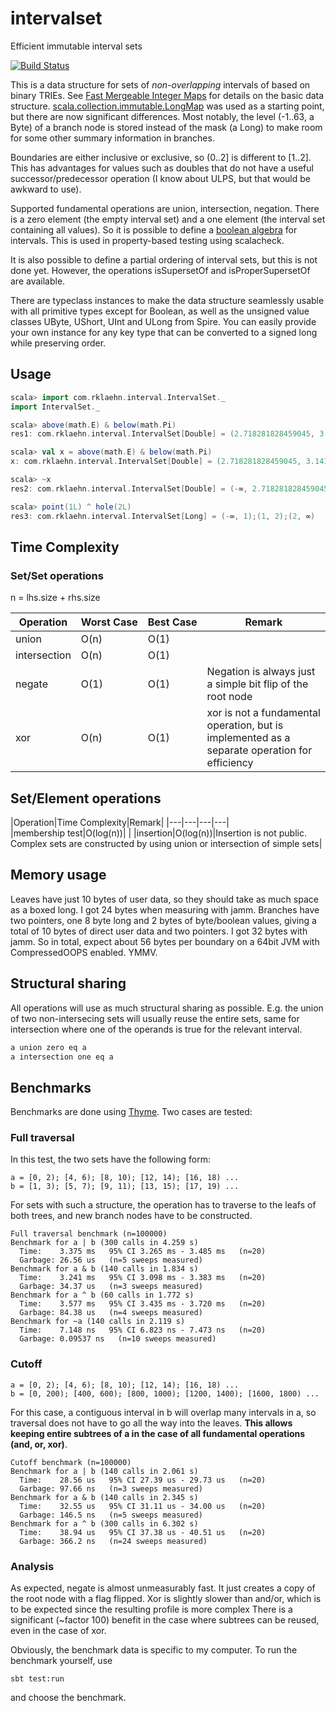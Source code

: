 # intervalset

Efficient immutable interval sets

[![Build Status](https://travis-ci.org/rklaehn/intervalset.png)](https://travis-ci.org/rklaehn/intervalset)

This is a data structure for sets of *non-overlapping* intervals of based on binary TRIEs. See [Fast Mergeable Integer Maps](http://citeseerx.ist.psu.edu/viewdoc/summary?doi=10.1.1.37.5452) for details on the basic data structure. [scala.collection.immutable.LongMap](https://github.com/scala/scala/blob/d34388c1e8fad289a6198b127c6ae92c296d9246/src/library/scala/collection/immutable/LongMap.scala) was used as a starting point, but there are now significant differences. Most notably, the level (-1..63, a Byte) of a branch node is stored instead of the mask (a Long) to make room for some other summary information in branches.

Boundaries are either inclusive or exclusive, so (0..2] is different to [1..2]. This has advantages for values such as doubles that do not have a useful successor/predecessor operation (I know about ULPS, but that would be awkward to use).

Supported fundamental operations are union, intersection, negation. There is a zero element (the empty interval set) and a one element (the interval set containing all values). So it is possible to define a [boolean algebra](https://github.com/non/spire/blob/a0211697d993cade7c3618076ae997f84a6b5f3c/core/src/main/scala/spire/algebra/Bool.scala) for intervals. This is used in property-based testing using scalacheck.

It is also possible to define a partial ordering of interval sets, but this is not done yet. However, the operations isSupersetOf and isProperSupersetOf are available.

There are typeclass instances to make the data structure seamlessly usable with all primitive types except for Boolean, as well as the unsigned value classes UByte, UShort, UInt and ULong from Spire. You can easily provide your own instance for any key type that can be converted to a signed long while preserving order.

## Usage

```scala
scala> import com.rklaehn.interval.IntervalSet._
import IntervalSet._

scala> above(math.E) & below(math.Pi)
res1: com.rklaehn.interval.IntervalSet[Double] = (2.718281828459045, 3.141592653589793)

scala> val x = above(math.E) & below(math.Pi)
x: com.rklaehn.interval.IntervalSet[Double] = (2.718281828459045, 3.141592653589793)

scala> ~x
res2: com.rklaehn.interval.IntervalSet[Double] = (-∞, 2.718281828459045];[3.141592653589793, ∞)

scala> point(1L) ^ hole(2L)
res3: com.rklaehn.interval.IntervalSet[Long] = (-∞, 1);(1, 2);(2, ∞)
```

## Time Complexity

### Set/Set operations

n = lhs.size + rhs.size

|Operation|Worst&nbsp;Case|Best&nbsp;Case|Remark|
|---|---|---|---|
|union|O(n)|O(1)||
|intersection|O(n)|O(1)||
|negate|O(1)|O(1)|Negation is always just a simple bit flip of the root node|
|xor|O(n)|O(1)|xor is not a fundamental operation, but is implemented as a separate operation for efficiency|

## Set/Element operations

|Operation|Time&nbsp;Complexity|Remark|
|---|---|---|---|
|membership&nbsp;test|O(log(n))|   |
|insertion|O(log(n))|Insertion is not public. Complex sets are constructed by using union or intersection of simple sets|

## Memory usage

Leaves have just 10 bytes of user data, so they should take as much space as a boxed long. I got 24 bytes when measuring with jamm. Branches have two pointers, one 8 byte long and 2 bytes of byte/boolean values, giving a total of 10 bytes of direct user data and two pointers. I got 32 bytes with jamm. So in total, expect about 56 bytes per boundary on a 64bit JVM with CompressedOOPS enabled. YMMV.

## Structural sharing

All operations will use as much structural sharing as possible. E.g. the union of two non-intersecing sets will usually reuse the entire sets, same for intersection where one of the operands is true for the relevant interval.

```scala
a union zero eq a
a intersection one eq a
```
    
## Benchmarks

Benchmarks are done using [Thyme](https://github.com/Ichoran/thyme). Two cases are tested:

### Full traversal

In this test, the two sets have the following form:

```
a = [0, 2); [4, 6); [8, 10); [12, 14); [16, 18) ...
b = [1, 3); [5, 7); [9, 11); [13, 15); [17, 19) ...
```

For sets with such a structure, the operation has to traverse to the leafs of both trees, and new branch nodes have to be constructed.

```
Full traversal benchmark (n=100000)
Benchmark for a | b (300 calls in 4.259 s)
  Time:    3.375 ms   95% CI 3.265 ms - 3.485 ms   (n=20)
  Garbage: 26.56 us   (n=5 sweeps measured)
Benchmark for a & b (140 calls in 1.834 s)
  Time:    3.241 ms   95% CI 3.098 ms - 3.383 ms   (n=20)
  Garbage: 34.37 us   (n=3 sweeps measured)
Benchmark for a ^ b (60 calls in 1.772 s)
  Time:    3.577 ms   95% CI 3.435 ms - 3.720 ms   (n=20)
  Garbage: 84.38 us   (n=4 sweeps measured)
Benchmark for ~a (140 calls in 2.119 s)
  Time:    7.148 ns   95% CI 6.823 ns - 7.473 ns   (n=20)
  Garbage: 0.09537 ns   (n=10 sweeps measured)
```

### Cutoff

```
a = [0, 2); [4, 6); [8, 10); [12, 14); [16, 18) ...
b = [0, 200); [400, 600); [800, 1000); [1200, 1400); [1600, 1800) ...
```

For this case, a contiguous interval in b will overlap many intervals in a, so traversal does not have to go all the way into the leaves. **This allows keeping entire subtrees of a in the case of all fundamental operations (and, or, xor)**.

```
Cutoff benchmark (n=100000)
Benchmark for a | b (140 calls in 2.061 s)
  Time:    28.56 us   95% CI 27.39 us - 29.73 us   (n=20)
  Garbage: 97.66 ns   (n=3 sweeps measured)
Benchmark for a & b (140 calls in 2.345 s)
  Time:    32.55 us   95% CI 31.11 us - 34.00 us   (n=20)
  Garbage: 146.5 ns   (n=5 sweeps measured)
Benchmark for a ^ b (300 calls in 6.302 s)
  Time:    38.94 us   95% CI 37.38 us - 40.51 us   (n=20)
  Garbage: 366.2 ns   (n=24 sweeps measured)
```

### Analysis

As expected, negate is almost unmeasurably fast. It just creates a copy of the root node with a flag flipped. 
Xor is slightly slower than and/or, which is to be expected since the resulting profile is more complex
There is a significant (~factor 100) benefit in the case where subtrees can be reused, even in the case of xor.

Obviously, the benchmark data is specific to my computer. To run the benchmark yourself, use
```
sbt test:run
```
and choose the benchmark.
